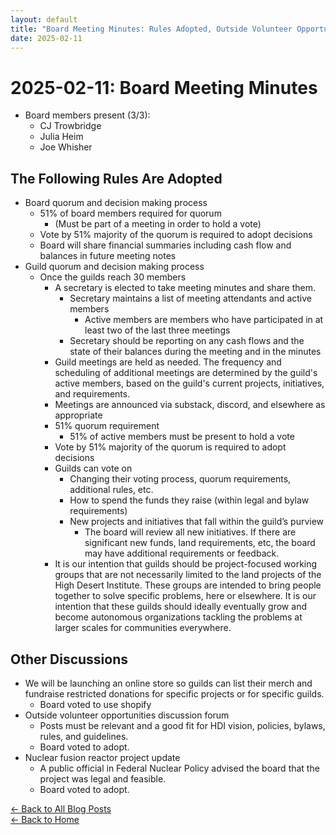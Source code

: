 ```yaml
---
layout: default
title: "Board Meeting Minutes: Rules Adopted, Outside Volunteer Opportunities, and Nuclear Fusion Reactor Project Update"
date: 2025-02-11
---
```


# 2025-02-11: Board Meeting Minutes

-   Board members present (3/3):
    -   CJ Trowbridge
    -   Julia Heim
    -   Joe Whisher
## The Following Rules Are Adopted
-   Board quorum and decision making process
    -   51% of board members required for quorum
        -   (Must be part of a meeting in order to hold a vote)
    -   Vote by 51% majority of the quorum is required to adopt decisions
    -   Board will share financial summaries including cash flow and balances in future meeting notes
-   Guild quorum and decision making process
    -   Once the guilds reach 30 members
        -   A secretary is elected to take meeting minutes and share them.
            -   Secretary maintains a list of meeting attendants and active members
                -   Active members are members who have participated in at least two of the last three meetings
            -   Secretary should be reporting on any cash flows and the state of their balances during the meeting and in the minutes
        -   Guild meetings are held as needed. The frequency and scheduling of additional meetings are determined by the guild's active members, based on the guild's current projects, initiatives, and requirements.
        -   Meetings are announced via substack, discord, and elsewhere as appropriate
        -   51% quorum requirement
            -   51% of active members must be present to hold a vote
        -   Vote by 51% majority of the quorum is required to adopt decisions
        -   Guilds can vote on
            -   Changing their voting process, quorum requirements, additional rules, etc.
            -   How to spend the funds they raise (within legal and bylaw requirements)
            -   New projects and initiatives that fall within the guild’s purview
                -   The board will review all new initiatives. If there are significant new funds, land requirements, etc, the board may have additional requirements or feedback.                    
        -   It is our intention that guilds should be project-focused working groups that are not necessarily limited to the land projects of the High Desert Institute. These groups are intended to bring people together to solve specific problems, here or elsewhere. It is our intention that these guilds should ideally eventually grow and become autonomous organizations tackling the problems at larger scales for communities everywhere.
## Other Discussions
-   We will be launching an online store so guilds can list their merch and fundraise restricted donations for specific projects or for specific guilds.
    -   Board voted to use shopify
-   Outside volunteer opportunities discussion forum
    -   Posts must be relevant and a good fit for HDI vision, policies, bylaws, rules, and guidelines.
    -   Board voted to adopt.
-   Nuclear fusion reactor project update
    -   A public official in Federal Nuclear Policy advised the board that the project was legal and feasible.
    -   Board voted to adopt.


[← Back to All Blog Posts](/blog/)  
[← Back to Home](/)
